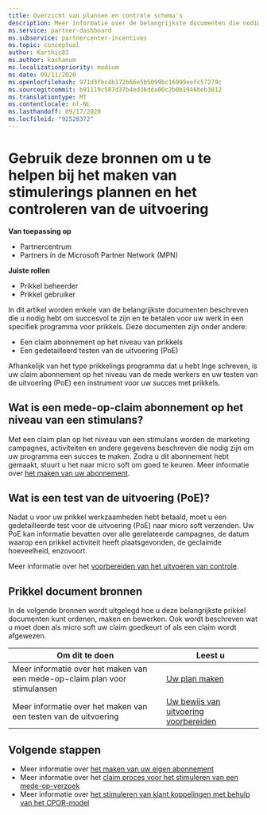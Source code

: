 ```yaml
---
title: Overzicht van plannen en controle schema's
description: Meer informatie over de belangrijkste documenten die nodig zijn voor stimulansen, waaronder een claim abonnement op het niveau van een mede-op-verzoek en een gedetailleerde test voor de uitvoering (PoE).
ms.service: partner-dashboard
ms.subservice: partnercenter-incentives
ms.topic: conceptual
author: Karthic83
ms.author: kashanum
ms.localizationpriority: medium
ms.date: 09/11/2020
ms.openlocfilehash: 971d3fbc4b172b66e5b5099bc16999eefc57279c
ms.sourcegitcommit: b91119c587d37b4ed36dda00c2b0b1946beb3012
ms.translationtype: MT
ms.contentlocale: nl-NL
ms.lasthandoff: 09/17/2020
ms.locfileid: "92528372"
---
```

# <a name="use-these-resources-to-help-you-create-incentives-plans-and-proofs-of-execution"></a>Gebruik deze bronnen om u te helpen bij het maken van stimulerings plannen en het controleren van de uitvoering

**Van toepassing op**

- Partnercentrum
- Partners in de Microsoft Partner Network (MPN)

**Juiste rollen**

- Prikkel beheerder
- Prikkel gebruiker

In dit artikel worden enkele van de belangrijkste documenten beschreven die u nodig hebt om succesvol te zijn en te betalen voor uw werk in een specifiek programma voor prikkels. Deze documenten zijn onder andere:

- Een claim abonnement op het niveau van prikkels
- Een gedetailleerd testen van de uitvoering (PoE)

Afhankelijk van het type prikkelings programma dat u hebt Inge schreven, is uw claim abonnement op het niveau van de mede werkers en uw testen van de uitvoering (PoE) een instrument voor uw succes met prikkels.

## <a name="what-is-an-incentives-co-op-claims-plan"></a>Wat is een mede-op-claim abonnement op het niveau van een stimulans?

Met een claim plan op het niveau van een stimulans worden de marketing campagnes, activiteiten en andere gegevens beschreven die nodig zijn om uw programma een succes te maken. Zodra u dit abonnement hebt gemaakt, stuurt u het naar micro soft om goed te keuren. Meer informatie over [het maken van uw abonnement](incentives-create-your-plan.md).

## <a name="what-is-a-proof-of-execution-poe"></a>Wat is een test van de uitvoering (PoE)?

Nadat u voor uw prikkel werkzaamheden hebt betaald, moet u een gedetailleerde test voor de uitvoering (PoE) naar micro soft verzenden. Uw PoE kan informatie bevatten over alle gerelateerde campagnes, de datum waarop een prikkel activiteit heeft plaatsgevonden, de geclaimde hoeveelheid, enzovoort. 

Meer informatie over het [voorbereiden van het uitvoeren van controle](incentives-prepare-your-proof-of-execution.md).

## <a name="incentives-document-resources"></a>Prikkel document bronnen

In de volgende bronnen wordt uitgelegd hoe u deze belangrijkste prikkel documenten kunt ordenen, maken en bewerken. Ook wordt beschreven wat u moet doen als micro soft uw claim goedkeurt of als een claim wordt afgewezen.

|  **Om dit te doen**  |  **Leest u**  |
|--------------|-----------|
| Meer informatie over het maken van een mede-op-claim plan voor stimulansen | [Uw plan maken](incentives-create-your-plan.md)  |
Meer informatie over het maken van een testen van de uitvoering | [Uw bewijs van uitvoering voorbereiden](incentives-prepare-your-proof-of-execution.md)  |

## <a name="next-steps"></a>Volgende stappen

- Meer informatie over [het maken van uw eigen abonnement](incentives-create-your-plan.md)
- Meer informatie over het [claim proces voor het stimuleren van een mede-op-verzoek](claims-overview.md)
- Meer informatie over [het stimuleren van klant koppelingen met behulp van het CPOR-model](submit-osa-claim.md)